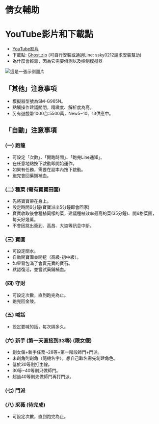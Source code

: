 # 倩女輔助

# YouTube影片和下載點
- [YouTube影片](https://youtu.be/s16lZm9mT8o?si=QiBDtaG_TwKeELUd)
- 下載點: [Ghost.zip](https://chtineer.com/GameSupport/Ghost.zip) (可自行安裝或通過Line: ssky0212請求安裝幫助)
- 為什麼會報毒，因為它需要偵測以及控制模擬器

![這是一張示例圖片](https://chtineer.com/png/GhostSupport.png)

## 「其他」注意事項
- 模擬器型號為SM-G965N。
- 點觸操作建議關閉，精緻度、解析度為高。
- 另有遊戲幣1000台:5500萬，New5~10、13供應中。

## 「自動」注意事項
### (一) 跑龍
- 可設定「次數」、「開跑時間」、「跑完Line通知」。
- 在任意地點按下啟動即開始運作。
- 如果有任務，需要在副本內按下啟動。
- 跑完會回藥鋪補血。

### (二) 種菜 (需有寶寶田園)
- 先將寶寶帶在身上。
- 設定時間6分鐘(寶寶派出5分鐘即會回家)
- 寶寶收取後會種植同樣的菜，建議種植效率最高的菜(35分鐘)、開6格菜圃，每天好幾萬。
- 不會因跳出簽到、高昌、大盜等訊息中斷。

### (三) 寶圖
- 可設定關水。
- 自動開寶圖並開挖（高級-初中級）。
- 如果背包滿了會賣元寶的寶石。
- 默認復活，並嘗試藥鋪補血。

### (四) 守財
- 可設定次數，直到跑完為止。
- 跑完回金陵。

### (五) 喊話
- 設定要喊的話，每次隔多久。

### (六) 新手 (第一天直接到33等) (限女偃)
- 創女偃+新手任務~28等+第一階段師門+門派。
- 未創角則創角（隨機名字），想自己取名需先創建角色。
- 低於30等則打主線。
- 30等~40等則只做師門。
- 超過40等則先做師門再打門派。

### (七) 門派

### (八) 采薇 (待完成)
- 可設定次數，直到跑完為止。
